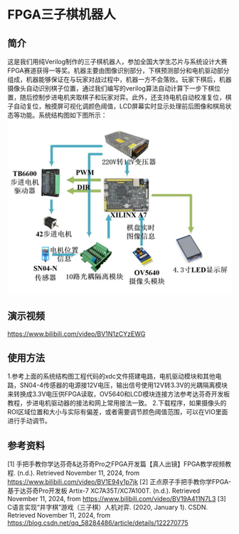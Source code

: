 # FPGA三子棋机器人
## 简介
这是我们用纯Verilog制作的三子棋机器人，参加全国大学生芯片与系统设计大赛FPGA赛道获得一等奖。机器主要由图像识别部分，下棋预测部分和电机驱动部分组成，机器能够保证在与玩家对战过程中，机器一方不会落败。玩家下棋后，机器摄像头自动识别棋子位置，通过我们编写的verilog算法自动计算下一步下棋位置，随后控制步进电机夹取棋子和玩家对弈。此外，还支持电机自动校准复位，棋子自动复位，触摸屏可视化调颜色阈值，LCD屏幕实时显示处理前后图像和棋局状态等功能。系统结构图如下图所示：
![](./pictures/structure.png)
## 演示视频
https://www.bilibili.com/video/BV1N1zCYzEWG
## 使用方法
1.参考上面的系统结构图工程代码的xdc文件搭建电路，电机驱动模块和其他电路，SN04-4传感器的电源接12V电压，输出信号使用12V转3.3V的光耦隔离模块来转换成3.3V电压供FPGA读取，OV5640和LCD模块连接方法参考达芬奇开发板教程，步进电机驱动器的接法和网上常用接法一致。
2.下载程序，如果摄像头的ROI区域位置和大小与实际有偏差，或者需要调节颜色阈值范围，可以在VIO里面进行手动调节。
## 参考资料
[1] 手把手教你学达芬奇&达芬奇Pro之FPGA开发篇【真人出镜】FPGA教学视频教程. (n.d.). Retrieved November 11, 2024, from https://www.bilibili.com/video/BV1E94y1p7jk
[2] 正点原子手把手教你学FPGA-基于达芬奇Pro开发板 Artix-7 XC7A35T/XC7A100T. (n.d.). Retrieved November 11, 2024, from https://www.bilibili.com/video/BV19A411N7L3
[3] C语言实现“井字棋”游戏（三子棋）人机对弈. (2020, January 1). CSDN. Retrieved November 11, 2024, from https://blog.csdn.net/qq_58284486/article/details/122270775